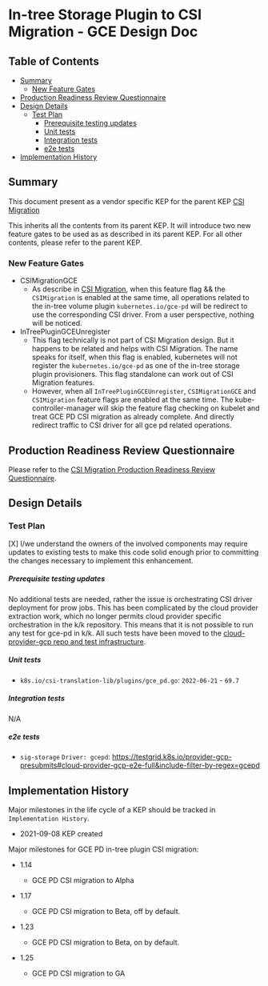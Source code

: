 # In-tree Storage Plugin to CSI Migration - GCE Design Doc

## Table of Contents

<!-- toc -->
- [Summary](#summary)
  - [New Feature Gates](#new-feature-gates)
- [Production Readiness Review Questionnaire](#production-readiness-review-questionnaire)
- [Design Details](#design-details)
  - [Test Plan](#test-plan)
      - [Prerequisite testing updates](#prerequisite-testing-updates)
      - [Unit tests](#unit-tests)
      - [Integration tests](#integration-tests)
      - [e2e tests](#e2e-tests)
- [Implementation History](#implementation-history)
<!-- /toc -->


## Summary

This document present as a vendor specific KEP for the parent KEP
[CSI Migration](https://github.com/kubernetes/enhancements/tree/master/keps/sig-storage/625-csi-migration)

This inherits all the contents from its parent KEP. It will introduce two new feature gates to be 
used as as described in its parent KEP. For all other contents, please refer to the parent KEP.

### New Feature Gates

- CSIMigrationGCE
  - As describe in [CSI Migration](https://github.com/kubernetes/enhancements/tree/master/keps/sig-storage/625-csi-migration), 
  when this feature flag && the `CSIMigration` is enabled at the same time, all operations related to the 
  in-tree volume plugin `kubernetes.io/gce-pd` will be redirect to use the corresponding CSI driver. From a 
  user perspective, nothing will be noticed.
- InTreePluginGCEUnregister
  - This flag technically is not part of CSI Migration design. But it happens to be related and helps with 
  CSI Migration. The name speaks for itself, when this flag is enabled, kubernetes will not register the 
  `kubernetes.io/gce-pd` as one of the in-tree storage plugin provisioners. This flag standalone can work out 
  of CSI Migration features.
  - However, when all `InTreePluginGCEUnregister`, `CSIMigrationGCE` and `CSIMigration` feature 
  flags are enabled at the same time. The kube-controller-manager will skip the feature flag checking 
  on kubelet and treat GCE PD CSI migration as already complete. And directly redirect traffic to CSI 
  driver for all gce pd related operations.


## Production Readiness Review Questionnaire

Please refer to the [CSI Migration Production Readiness Review Questionnaire](https://github.com/kubernetes/enhancements/tree/master/keps/sig-storage/625-csi-migration#production-readiness-review-questionnaire).

## Design Details

### Test Plan

[X] I/we understand the owners of the involved components may require updates to
existing tests to make this code solid enough prior to committing the changes necessary
to implement this enhancement.

##### Prerequisite testing updates

No additional tests are needed, rather the issue is orchestrating CSI driver
deployment for prow jobs. This has been complicated by the cloud provider
extraction work, which no longer permits cloud provider specific orchestration
in the k/k repository. This means that it is not possible to run any test for
gce-pd in k/k. All such tests have been moved to the [cloud-provider-gcp repo and
test infrastructure](https://github.com/kubernetes/cloud-provider-gcp).

##### Unit tests

- `k8s.io/csi-translation-lib/plugins/gce_pd.go`: `2022-06-21` - `69.7`

##### Integration tests

N/A

##### e2e tests

- `sig-storage` `Driver: gcepd`: https://testgrid.k8s.io/provider-gcp-presubmits#cloud-provider-gcp-e2e-full&include-filter-by-regex=gcepd

## Implementation History

Major milestones in the life cycle of a KEP should be tracked in `Implementation History`.

- 2021-09-08 KEP created

Major milestones for GCE PD in-tree plugin CSI migration:

- 1.14
  - GCE PD CSI migration to Alpha

- 1.17
  - GCE PD CSI migration to Beta, off by default.

- 1.23
  - GCE PD CSI migration to Beta, on by default.

- 1.25
  - GCE PD CSI migration to GA
